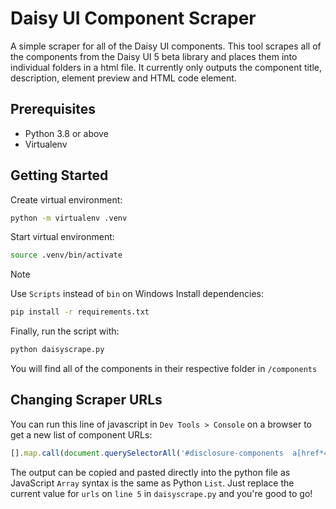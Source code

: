 # Daisy UI Component Scraper
A simple scraper for all of the Daisy UI components. This tool scrapes all of the components from the Daisy UI 5 beta library and places them into individual folders in a html file. It currently only outputs the component title, description, element preview and HTML code element.

## Prerequisites
- Python 3.8 or above
- Virtualenv

## Getting Started
Create virtual environment:
```bash
python -m virtualenv .venv
```
Start virtual environment:
```bash
source .venv/bin/activate
```
> [!NOTE]
> Use `Scripts` instead of `bin` on Windows
Install dependencies:
```bash
pip install -r requirements.txt
```
Finally, run the script with:
```bash
python daisyscrape.py
```
You will find all of the components in their respective folder in `/components`

## Changing Scraper URLs
You can run this line of javascript in `Dev Tools > Console` on a browser to get a new list of component URLs:
```javascript
[].map.call(document.querySelectorAll('#disclosure-components  a[href*="/components/"]'), x => x.href)
```
The output can be copied and pasted directly into the python file as JavaScript `Array` syntax is the same as Python `List`. Just replace the current value for `urls` on `line 5` in `daisyscrape.py` and you're good to go!
